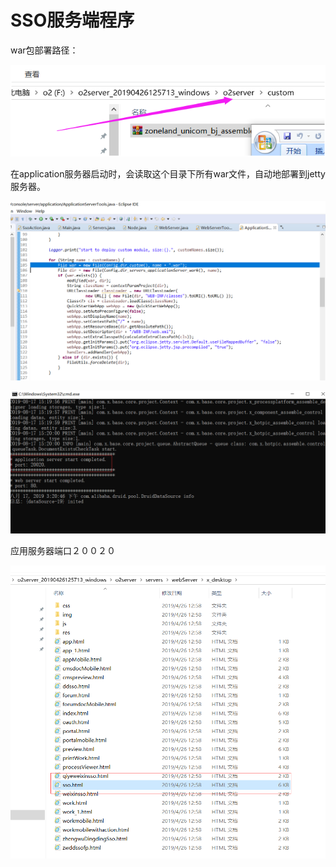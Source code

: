 # SSO服务端程序

war包部署路径：

![](../../.gitbook/assets/image%20%2861%29.png)

在application服务器启动时，会读取这个目录下所有war文件，自动地部署到jetty服务器。 

![](../../.gitbook/assets/image%20%28114%29.png)

![](../../.gitbook/assets/image%20%2843%29.png)

应用服务器端口２００２０

![](../../.gitbook/assets/image%20%28104%29.png)

